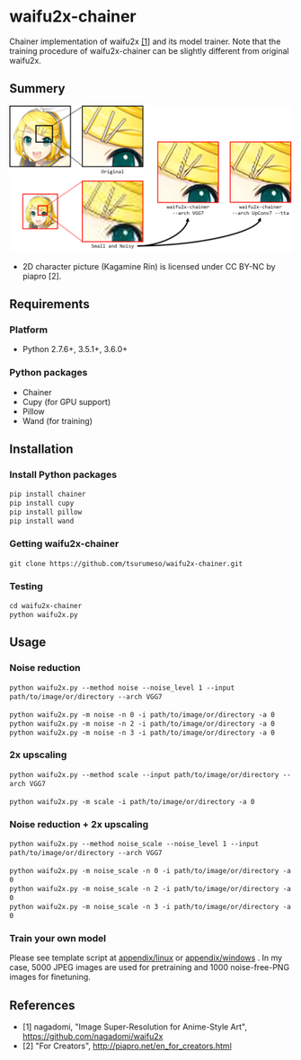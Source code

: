 # waifu2x-chainer

Chainer implementation of waifu2x [[1]](https://github.com/nagadomi/waifu2x) and its model trainer.
Note that the training procedure of waifu2x-chainer can be slightly different from original waifu2x.

## Summery

![](images/summery.png)

- 2D character picture (Kagamine Rin) is licensed under CC BY-NC by piapro [2].

## Requirements

### Platform
  - Python 2.7.6+, 3.5.1+, 3.6.0+

### Python packages
  - Chainer
  - Cupy (for GPU support)
  - Pillow
  - Wand (for training)

## Installation

### Install Python packages
```
pip install chainer
pip install cupy
pip install pillow
pip install wand
```

### Getting waifu2x-chainer
```
git clone https://github.com/tsurumeso/waifu2x-chainer.git
```

### Testing
```
cd waifu2x-chainer
python waifu2x.py
```

## Usage

### Noise reduction
```
python waifu2x.py --method noise --noise_level 1 --input path/to/image/or/directory --arch VGG7

python waifu2x.py -m noise -n 0 -i path/to/image/or/directory -a 0
python waifu2x.py -m noise -n 2 -i path/to/image/or/directory -a 0
python waifu2x.py -m noise -n 3 -i path/to/image/or/directory -a 0
```

### 2x upscaling
```
python waifu2x.py --method scale --input path/to/image/or/directory --arch VGG7

python waifu2x.py -m scale -i path/to/image/or/directory -a 0
```

### Noise reduction + 2x upscaling
```
python waifu2x.py --method noise_scale --noise_level 1 --input path/to/image/or/directory --arch VGG7

python waifu2x.py -m noise_scale -n 0 -i path/to/image/or/directory -a 0
python waifu2x.py -m noise_scale -n 2 -i path/to/image/or/directory -a 0
python waifu2x.py -m noise_scale -n 3 -i path/to/image/or/directory -a 0
```

### Train your own model

Please see template script at
<a href="https://github.com/tsurumeso/waifu2x-chainer/tree/master/appendix/linux">appendix/linux</a>
or
<a href="https://github.com/tsurumeso/waifu2x-chainer/tree/master/appendix/windows">appendix/windows</a>
. In my case, 5000 JPEG images are used for pretraining and 1000 noise-free-PNG images for finetuning.

## References

- [1] nagadomi, "Image Super-Resolution for Anime-Style Art", https://github.com/nagadomi/waifu2x
- [2] "For Creators", http://piapro.net/en_for_creators.html
